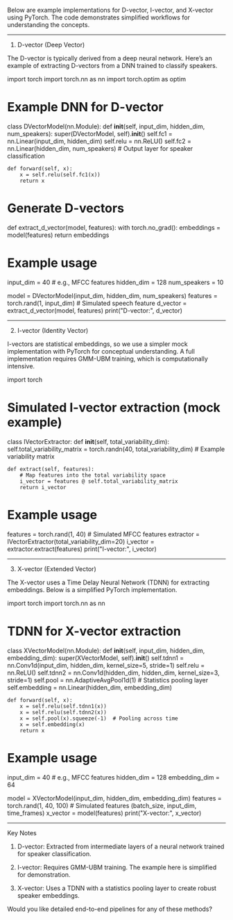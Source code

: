 Below are example implementations for D-vector, I-vector, and X-vector using PyTorch. The code demonstrates simplified workflows for understanding the concepts.


---

1. D-vector (Deep Vector)

The D-vector is typically derived from a deep neural network. Here’s an example of extracting D-vectors from a DNN trained to classify speakers.

import torch
import torch.nn as nn
import torch.optim as optim

# Example DNN for D-vector
class DVectorModel(nn.Module):
    def __init__(self, input_dim, hidden_dim, num_speakers):
        super(DVectorModel, self).__init__()
        self.fc1 = nn.Linear(input_dim, hidden_dim)
        self.relu = nn.ReLU()
        self.fc2 = nn.Linear(hidden_dim, num_speakers)  # Output layer for speaker classification

    def forward(self, x):
        x = self.relu(self.fc1(x))
        return x

# Generate D-vectors
def extract_d_vector(model, features):
    with torch.no_grad():
        embeddings = model(features)
    return embeddings

# Example usage
input_dim = 40  # e.g., MFCC features
hidden_dim = 128
num_speakers = 10

model = DVectorModel(input_dim, hidden_dim, num_speakers)
features = torch.rand(1, input_dim)  # Simulated speech feature
d_vector = extract_d_vector(model, features)
print("D-vector:", d_vector)


---

2. I-vector (Identity Vector)

I-vectors are statistical embeddings, so we use a simpler mock implementation with PyTorch for conceptual understanding. A full implementation requires GMM-UBM training, which is computationally intensive.

import torch

# Simulated I-vector extraction (mock example)
class IVectorExtractor:
    def __init__(self, total_variability_dim):
        self.total_variability_matrix = torch.randn(40, total_variability_dim)  # Example variability matrix

    def extract(self, features):
        # Map features into the total variability space
        i_vector = features @ self.total_variability_matrix
        return i_vector

# Example usage
features = torch.rand(1, 40)  # Simulated MFCC features
extractor = IVectorExtractor(total_variability_dim=20)
i_vector = extractor.extract(features)
print("I-vector:", i_vector)


---

3. X-vector (Extended Vector)

The X-vector uses a Time Delay Neural Network (TDNN) for extracting embeddings. Below is a simplified PyTorch implementation.

import torch
import torch.nn as nn

# TDNN for X-vector extraction
class XVectorModel(nn.Module):
    def __init__(self, input_dim, hidden_dim, embedding_dim):
        super(XVectorModel, self).__init__()
        self.tdnn1 = nn.Conv1d(input_dim, hidden_dim, kernel_size=5, stride=1)
        self.relu = nn.ReLU()
        self.tdnn2 = nn.Conv1d(hidden_dim, hidden_dim, kernel_size=3, stride=1)
        self.pool = nn.AdaptiveAvgPool1d(1)  # Statistics pooling layer
        self.embedding = nn.Linear(hidden_dim, embedding_dim)

    def forward(self, x):
        x = self.relu(self.tdnn1(x))
        x = self.relu(self.tdnn2(x))
        x = self.pool(x).squeeze(-1)  # Pooling across time
        x = self.embedding(x)
        return x

# Example usage
input_dim = 40  # e.g., MFCC features
hidden_dim = 128
embedding_dim = 64

model = XVectorModel(input_dim, hidden_dim, embedding_dim)
features = torch.rand(1, 40, 100)  # Simulated features (batch_size, input_dim, time_frames)
x_vector = model(features)
print("X-vector:", x_vector)


---

Key Notes

1. D-vector: Extracted from intermediate layers of a neural network trained for speaker classification.


2. I-vector: Requires GMM-UBM training. The example here is simplified for demonstration.


3. X-vector: Uses a TDNN with a statistics pooling layer to create robust speaker embeddings.



Would you like detailed end-to-end pipelines for any of these methods?


